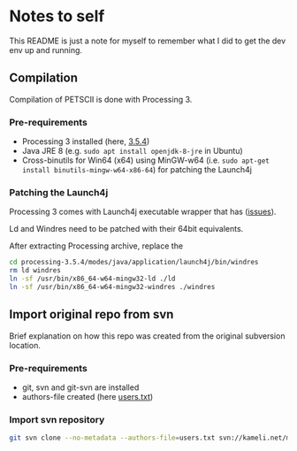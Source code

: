 # Notes to self

This README is just a note for myself to remember what I did to get the dev env up and running.

## Compilation

Compilation of PETSCII is done with Processing 3.

### Pre-requirements

* Processing 3 installed (here, [3.5.4](https://github.com/processing/processing/releases/download/processing-0270-3.5.4/processing-3.5.4-linux64.tgz))
* Java JRE 8 (e.g. `sudo apt install openjdk-8-jre` in Ubuntu)
* Cross-binutils for Win64 (x64) using MinGW-w64 (i.e. `sudo apt-get install binutils-mingw-w64-x86-64`) for patching the Launch4j

### Patching the Launch4j

Processing 3 comes with Launch4j executable wrapper that has ([issues](https://sourceforge.net/p/launch4j/feature-requests/74/)).

Ld and Windres need to be patched with their 64bit equivalents.

After extracting Processing archive, replace the 

```sh
cd processing-3.5.4/modes/java/application/launch4j/bin/windres
rm ld windres
ln -sf /usr/bin/x86_64-w64-mingw32-ld ./ld
ln -sf /usr/bin/x86_64-w64-mingw32-windres ./windres
```

## Import original repo from svn

Brief explanation on how this repo was created from the original subversion location.

### Pre-requirements

* git, svn and git-svn are installed
* authors-file created (here [users.txt](extras/users.txt))

### Import svn repository

```sh
git svn clone --no-metadata --authors-file=users.txt svn://kameli.net/marq/petscii
```

